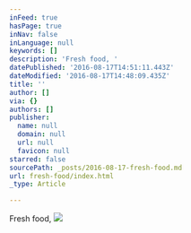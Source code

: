 ```yaml
---
inFeed: true
hasPage: true
inNav: false
inLanguage: null
keywords: []
description: 'Fresh food, '
datePublished: '2016-08-17T14:51:11.443Z'
dateModified: '2016-08-17T14:48:09.435Z'
title: ''
author: []
via: {}
authors: []
publisher:
  name: null
  domain: null
  url: null
  favicon: null
starred: false
sourcePath: _posts/2016-08-17-fresh-food.md
url: fresh-food/index.html
_type: Article

---
```

Fresh food, ![](https://the-grid-user-content.s3-us-west-2.amazonaws.com/2d98c4e9-4b07-429a-a8d4-daf5fb83562f.jpg)